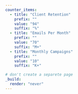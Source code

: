 ```yaml
---
counter_items:
  - title: "Client Retention"
    prefix: ""
    value: "94"
    suffix: "%"
  - title: "Emails Per Month"
    prefix: ""
    value: "70"
    suffix: "M+"
  - title: "Monthly Campaigns"
    prefix: ""
    value: "10"
    suffix: "K+"

# don't create a separete page
_build:
  render: "never"
---
```

